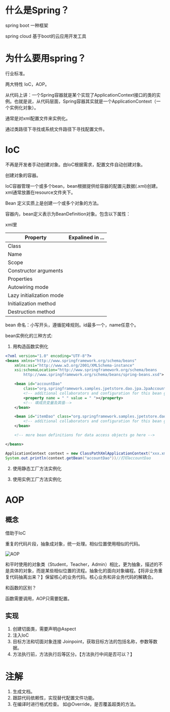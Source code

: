 # 什么是Spring？

spring boot 一种框架

spring cloud 基于boot的云应用开发工具

# 为什么要用spring？

行业标准。

两大特性 IoC，AOP。

从代码上讲：一个Spring容器就是某个实现了ApplicationContext接口的类的实例。也就是说，从代码层面，Spring容器其实就是一个ApplicationContext（一个实例化对象）。

通常是对xml配置文件来实例化。

通过类路径下寻找或系统文件路径下寻找配置文件。

# IoC

不再是开发者手动创建对象。由IoC根据需求，配置文件自动创建对象。

创建对象的容器。

IoC容器管理一个或多个bean，bean根据提供给容器的配置元数据(.xml)创建。xml通常放置在resource文件夹下。

Bean 定义实质上是创建一个或多个对象的方法。

容器内，bean定义表示为BeanDefinition对象。包含以下属性：

xml里

| Property                 | Expalined in ... |
| ------------------------ | ---------------- |
| Class                    |                  |
| Name                     |                  |
| Scope                    |                  |
| Constructor arguments    |                  |
| Properties               |                  |
| Autowiring mode          |                  |
| Lazy initialization mode |                  |
| Initialization method    |                  |
| Destruction method       |                  |

bean 命名：小写开头，遵循驼峰规则。id最多一个，name任意个。

bean实例化的三种方式:

1. 用构造函数实例化
``` xml
<?xml version="1.0" encoding="UTF-8"?>
<beans xmlns="http://www.springframework.org/schema/beans"
    xmlns:xsi="http://www.w3.org/2001/XMLSchema-instance"
    xsi:schemaLocation="http://www.springframework.org/schema/beans
        http://www.springframework.org/schema/beans/spring-beans.xsd">

    <bean id="accountDao"
        class="org.springframework.samples.jpetstore.dao.jpa.JpaAccountDao">
        <!-- additional collaborators and configuration for this bean go here -->
		<property name = " " value = " "></property>
		<!-- 填成员变量及其值-->
    </bean>

    <bean id="itemDao" class="org.springframework.samples.jpetstore.dao.jpa.JpaItemDao">
        <!-- additional collaborators and configuration for this bean go here -->
    </bean>

    <!-- more bean definitions for data access objects go here -->

</beans>

```

``` java
ApplicationContext context = new ClassPathXmlApplicationContext("xxx.xml")
System.out.println(context.getBean("accountDao"))//打印accountDao
```

2. 使用静态工厂方法实例化



3. 使用实例工厂方法实例化




# AOP

## 概念

借助于IoC

重复的代码片段，抽象成对象，统一处理。相似位置使用相似的代码。

![AOP](../img/AOP.excalidraw)

和平时使用的对象类（Student，Teacher，Admin）相比，更为抽象，描述的不是具体的对象，而是某些相似位置的流程。抽象化的面向对象编程。【将非业务重复代码抽离出来？】保留核心的业务代码。核心业务和非业务代码的解耦合。

和函数的区别？

函数需要调用，AOP只需要配置。

## 实现

1. 创建切面类，需要声明@Aspect
2. 注入IoC
3. 目标方法和切面对象连接
    Joinpoint，获取目标方法的包括名称，参数等数据。
4. 方法执行前，方法执行后等区分。【方法执行中间是否可以？】



# 注解

1.   生成文档。
2.   跟踪代码依赖性，实现替代配置文件功能。
3.   在编译时进行格式检查。 如@Override，是否覆盖超类的方法。

